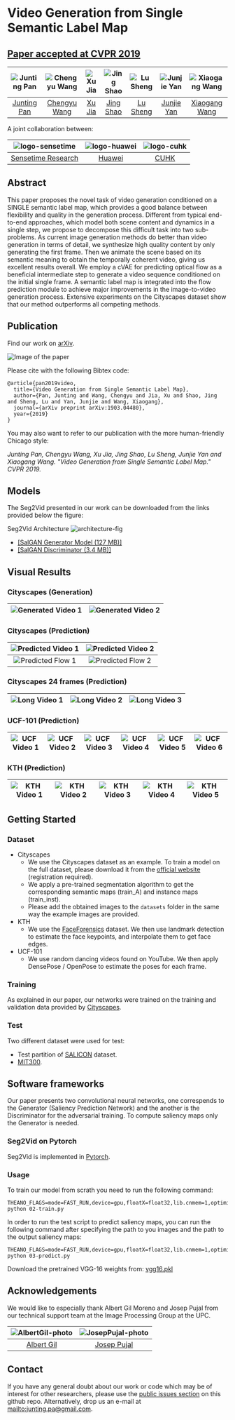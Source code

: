 # Video Generation from Single Semantic Label Map
## [Paper accepted at CVPR 2019 ](http://cvpr2019.thecvf.com/)

| ![Junting Pan][JuntingPan-photo]  | ![Chengyu Wang][ChengyuWang-photo]  |  ![Xu Jia][XuJia-photo] | ![Jing Shao][JingShao-photo] | ![Lu Sheng][LuSheng-photo] |![Junjie Yan][JunjieYan-photo]  | ![Xiaogang Wang][XiaogangWang-photo]  |
|:-:|:-:|:-:|:-:|:-:|:-:|:-:|
| [Junting Pan][JuntingPan-web]  | [Chengyu Wang][ChengyuWang-web] | [Xu Jia][XuJia-web] | [Jing Shao][JingShao-web] |  [Lu Sheng][LuSheng-web] | [Junjie Yan][JunjieYan-web]  | [Xiaogang Wang][XiaogangWang-web]   |

[JuntingPan-web]: https://junting.github.io/
[ChengyuWang-web]: https://www.linkedin.com/in/chengyu-wang/
[XuJia-web]: https://stephenjia.github.io/
[JingShao-web]: https://amandajshao.github.io/
[LuSheng-web]: https://scholar.google.com.hk/citations?user=_8lB7xcAAAAJ&hl=en
[JunjieYan-web]: http://www.cbsr.ia.ac.cn/users/jjyan/main.htm
[XiaogangWang-web]: http://www.ee.cuhk.edu.hk/~xgwang/

[JuntingPan-photo]: https://github.com/junting/seg2vid/blob/junting/authors/juntingpan.png "Junting Pan"
[ChengyuWang-photo]: https://github.com/junting/seg2vid/blob/junting/authors/ChengyuWang.png "Chengyu Wang"
[XuJia-photo]: https://github.com/junting/seg2vid/blob/junting/authors/XuJia.png "Xu Jia"
[JingShao-photo]: https://github.com/junting/seg2vid/blob/junting/authors/JingShao.png "JingShao"
[LuSheng-photo]: https://github.com/junting/seg2vid/blob/junting/authors/lusheng.png "Lu Sheng"
[JunjieYan-photo]: https://github.com/junting/seg2vid/blob/junting/authors/JunjieYan.png "Junjie Yan"
[XiaogangWang-photo]: https://github.com/junting/seg2vid/blob/junting/authors/XiaogangWang.png "Xiaogang Wang"

A joint collaboration between:

| ![logo-sensetime] | ![logo-huawei] | ![logo-cuhk] | 
|:-:|:-:|:-:|
| [Sensetime Research][sensetime-web] | [Huawei][huawei-web] | [CUHK][cuhk-web] | 

[logo-sensetime]: https://github.com/junting/seg2vid/blob/junting/logos/sensetime.png "Sensetime Research"
[logo-huawei]: https://github.com/junting/seg2vid/blob/junting/logos/huawei.png "Huawei"
[logo-cuhk]: https://github.com/junting/seg2vid/blob/junting/logos/cuhk.jpg "cuhk"



[sensetime-web]: https://www.sensetime.com/
[huawei-web]: http://www.noahlab.com.hk/#/home
[cuhk-web]: http://www.cuhk.edu.hk/english/index.html





## Abstract

This paper proposes the novel task of video generation conditioned on a SINGLE semantic label map, which provides a good balance between flexibility and quality in the generation process. Different from typical end-to-end approaches, which model both scene content and dynamics in a single step, we propose to decompose this difficult task into two sub-problems. As current image generation methods do better than video generation in terms of detail, we synthesize high quality content by only generating the first frame. Then we animate the scene based on its semantic meaning to obtain the temporally coherent video, giving us excellent results overall. We employ a cVAE for predicting optical flow as a beneficial intermediate step to generate a video sequence conditioned on the initial single frame. A semantic label map is integrated into the flow prediction module to achieve major improvements in the image-to-video generation process. Extensive experiments on the Cityscapes dataset show that our method outperforms all competing methods.


## Publication

Find our work on [arXiv](https://arxiv.org/abs/1701.01081). 

![Image of the paper](https://github.com/junting/seg2vid/blob/junting/figs/paper_thumbnail.jpg)

Please cite with the following Bibtex code:

```
@article{pan2019video,
  title={Video Generation from Single Semantic Label Map},
  author={Pan, Junting and Wang, Chengyu and Jia, Xu and Shao, Jing and Sheng, Lu and Yan, Junjie and Wang, Xiaogang},
  journal={arXiv preprint arXiv:1903.04480},
  year={2019}
}
```

You may also want to refer to our publication with the more human-friendly Chicago style:

*Junting Pan, Chengyu Wang, Xu Jia, Jing Shao, Lu Sheng, Junjie Yan and Xiaogang Wang. "Video Generation from Single Semantic Label Map." CVPR 2019.*


## Models

The Seg2Vid presented in our work can be downloaded from the links provided below the figure:

Seg2Vid Architecture
![architecture-fig]

* [[SalGAN Generator Model (127 MB)]](https://imatge.upc.edu/web/sites/default/files/resources/1720/saliency/2017-salgan/gen_modelWeights0090.npz)
* [[SalGAN Discriminator (3.4 MB)]](https://imatge.upc.edu/web/sites/default/files/resources/1720/saliency/2017-salgan/discrim_modelWeights0090.npz)

[architecture-fig]: https://github.com/junting/seg2vid/blob/junting/figs/full_architecture.png "SALGAN architecture"
[shallow-model]: https://imatge.upc.edu/web/sites/default/files/resources/1720/saliency/2016-cvpr/shallow_net.pickle
[deep-model]: https://imatge.upc.edu/web/sites/default/files/resources/1720/saliency/2016-cvpr/deep_net_model.caffemodel
[deep-prototxt]: https://imatge.upc.edu/web/sites/default/files/resources/1720/saliency/2016-cvpr/deep_net_deploy.prototxt

## Visual Results
### Cityscapes (Generation)
| ![Generated Video 1]  | ![Generated Video 2]  |
|:-:|:-:|

[Generated Video 1]:https://github.com/junting/seg2vid/blob/junting/gifs/generation/gcity_1.gif
[Generated Video 2]:https://github.com/junting/seg2vid/blob/junting/gifs/generation/gcity_2.gif

### Cityscapes (Prediction)
| ![Predicted Video 1]  | ![Predicted Video 2]  |
|:-:|:-:|
| ![Predicted Flow 1]  | ![Predicted Flow 2]  |

[Predicted Video 1]:https://github.com/junting/seg2vid/blob/junting/gifs/flow/pcity_1.gif
[Predicted Video 2]:https://github.com/junting/seg2vid/blob/junting/gifs/flow/pcity_2.gif
[Predicted Flow 1]:https://github.com/junting/seg2vid/blob/junting/gifs/flow/flow_1.gif
[Predicted Flow 2]:https://github.com/junting/seg2vid/blob/junting/gifs/flow/flow_2.gif

### Cityscapes 24 frames (Prediction)
| ![Long Video 1]  | ![Long Video 2]  | ![Long Video 3]  |
|:-:|:-:|:-:|

[Long Video 1]:https://github.com/junting/seg2vid/blob/junting/gifs/length/lcity_1.gif
[Long Video 2]:https://github.com/junting/seg2vid/blob/junting/gifs/length/lctiy_2.gif
[Long Video 3]:https://github.com/junting/seg2vid/blob/junting/gifs/length/lcity_3.gif

### UCF-101 (Prediction)
| ![UCF Video 1]  | ![UCF Video 2]  | ![UCF Video 3] | ![UCF Video 4]  | ![UCF Video 5]  | ![UCF Video 6]  |
|:-:|:-:|:-:|:-:|:-:|:-:|

[UCF Video 1]:https://github.com/junting/seg2vid/blob/junting/gifs/ucf101/ice_01.gif
[UCF Video 2]:https://github.com/junting/seg2vid/blob/junting/gifs/ucf101/ice_02.gif
[UCF Video 3]:https://github.com/junting/seg2vid/blob/junting/gifs/ucf101/ice_03.gif
[UCF Video 4]:https://github.com/junting/seg2vid/blob/junting/gifs/ucf101/violin_01.gif
[UCF Video 5]:https://github.com/junting/seg2vid/blob/junting/gifs/ucf101/violin_02.gif
[UCF Video 6]:https://github.com/junting/seg2vid/blob/junting/gifs/ucf101/violin_03.gif

### KTH (Prediction)
| ![KTH Video 1]  | ![KTH Video 2]  | ![KTH Video 3] | ![KTH Video 4]  | ![KTH Video 5]  | 
|:-:|:-:|:-:|:-:|:-:|

[KTH Video 1]:https://github.com/junting/seg2vid/blob/junting/gifs/kth/kth_1.gif
[KTH Video 2]:https://github.com/junting/seg2vid/blob/junting/gifs/kth/kth_2.gif
[KTH Video 3]:https://github.com/junting/seg2vid/blob/junting/gifs/kth/kth_3.gif
[KTH Video 4]:https://github.com/junting/seg2vid/blob/junting/gifs/kth/kth_4.gif
[KTh Video 5]:https://github.com/junting/seg2vid/blob/junting/gifs/kth/kth_5.gif

## Getting Started

### Dataset
- Cityscapes
  - We use the Cityscapes dataset as an example. To train a model on the full dataset, please download it from the [official website](https://www.cityscapes-dataset.com/) (registration required).
  - We apply a pre-trained segmentation algorithm to get the corresponding semantic maps (train_A) and instance maps (train_inst).
  - Please add the obtained images to the `datasets` folder in the same way the example images are provided.
- KTH
  - We use the [FaceForensics](http://niessnerlab.org/projects/roessler2018faceforensics.html) dataset. We then use landmark detection to estimate the face keypoints, and interpolate them to get face edges.
- UCF-101
  - We use random dancing videos found on YouTube. We then apply DensePose / OpenPose to estimate the poses for each frame.
  
### Training
As explained in our paper, our networks were trained on the training and validation data provided by [Cityscapes](http://salicon.net/).

### Test
Two different dataset were used for test:
* Test partition of [SALICON](http://salicon.net/) dataset.
* [MIT300](http://saliency.mit.edu/datasets.html).


## Software frameworks

Our paper presents two convolutional neural networks, one correspends to the Generator (Saliency Prediction Network) and the another is the Discriminator for the adversarial training. To compute saliency maps only the Generator is needed.

### Seg2Vid on Pytorch

Seg2Vid is implemented in [Pytorch](https://pytorch.org/).

### Usage

To train our model from scrath you need to run the following command:
```
THEANO_FLAGS=mode=FAST_RUN,device=gpu,floatX=float32,lib.cnmem=1,optimizer_including=cudnn python 02-train.py
```
In order to run the test script to predict saliency maps, you can run the following command after specifying the path to you images and the path to the output saliency maps:
```
THEANO_FLAGS=mode=FAST_RUN,device=gpu,floatX=float32,lib.cnmem=1,optimizer_including=cudnn python 03-predict.py
```

Download the pretrained VGG-16 weights from: [vgg16.pkl](https://s3.amazonaws.com/lasagne/recipes/pretrained/imagenet/vgg16.pkl)


## Acknowledgements

We would like to especially thank Albert Gil Moreno and Josep Pujal from our technical support team at the Image Processing Group at the UPC.

| ![AlbertGil-photo]  | ![JosepPujal-photo]  |
|:-:|:-:|
| [Albert Gil](AlbertGil-web)  |  [Josep Pujal](JosepPujal-web) |

[AlbertGil-photo]: https://raw.githubusercontent.com/imatge-upc/saliency-2016-cvpr/master/authors/AlbertGil.jpg "Albert Gil"
[JosepPujal-photo]: https://raw.githubusercontent.com/imatge-upc/saliency-2016-cvpr/master/authors/JosepPujal.jpg "Josep Pujal"

[AlbertGil-web]: https://imatge.upc.edu/web/people/albert-gil-moreno
[JosepPujal-web]: https://imatge.upc.edu/web/people/josep-pujal

## Contact

If you have any general doubt about our work or code which may be of interest for other researchers, please use the [public issues section](https://github.com/junting/seg2vid/issues) on this github repo. Alternatively, drop us an e-mail at <mailto:junting.pa@gmail.com>.

<!---
Javascript code to enable Google Analytics
-->

